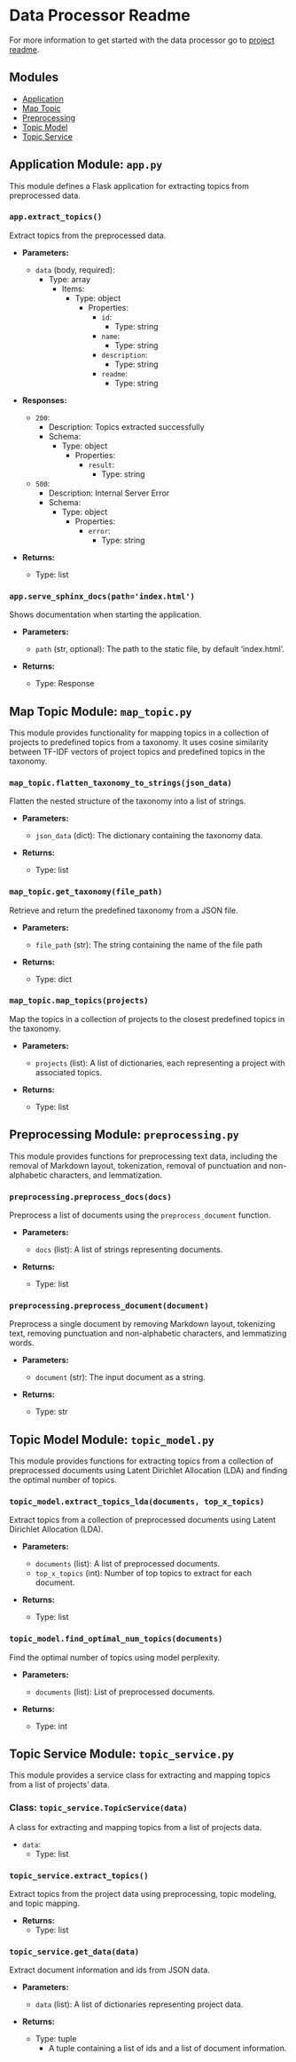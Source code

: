 # Data Processor Readme

For more information to get started with the data processor go to [project readme](../README.md/#data%20processor). 

## Modules
- [Application](#application-module-apppy)
- [Map Topic](#map-topic-module-map_topicpy)
- [Preprocessing](#preprocessing-module-preprocessingpy)
- [Topic Model](#topic-model-module-topic_modelpy)
- [Topic Service](#topic-service-module-topic_servicepy)

## Application Module: `app.py`

This module defines a Flask application for extracting topics from preprocessed data.

### `app.extract_topics()`

Extract topics from the preprocessed data.

- **Parameters:**
  - `data` (body, required): 
    - Type: array
      - Items:
        - Type: object
          - Properties:
            - `id`:
              - Type: string
            - `name`:
              - Type: string
            - `description`:
              - Type: string
            - `readme`:
              - Type: string

- **Responses:**
  - `200`:
    - Description: Topics extracted successfully
    - Schema:
      - Type: object
        - Properties:
          - `result`:
            - Type: string
  - `500`:
    - Description: Internal Server Error
    - Schema:
      - Type: object
        - Properties:
          - `error`:
            - Type: string

- **Returns:**
  - Type: list

### `app.serve_sphinx_docs(path='index.html')`

Shows documentation when starting the application.

- **Parameters:**
  - `path` (str, optional): The path to the static file, by default ‘index.html’.

- **Returns:**
  - Type: Response

## Map Topic Module: `map_topic.py`

This module provides functionality for mapping topics in a collection of projects to predefined topics from a taxonomy. It uses cosine similarity between TF-IDF vectors of project topics and predefined topics in the taxonomy.

### `map_topic.flatten_taxonomy_to_strings(json_data)`

Flatten the nested structure of the taxonomy into a list of strings.

- **Parameters:**
  - `json_data` (dict): The dictionary containing the taxonomy data.

- **Returns:**
  - Type: list

### `map_topic.get_taxonomy(file_path)`

Retrieve and return the predefined taxonomy from a JSON file.

- **Parameters:**
  - `file_path` (str): The string containing the name of the file path

- **Returns:**
  - Type: dict

### `map_topic.map_topics(projects)`

Map the topics in a collection of projects to the closest predefined topics in the taxonomy.

- **Parameters:**
  - `projects` (list): A list of dictionaries, each representing a project with associated topics.

- **Returns:**
  - Type: list

## Preprocessing Module: `preprocessing.py`

This module provides functions for preprocessing text data, including the removal of Markdown layout, tokenization, removal of punctuation and non-alphabetic characters, and lemmatization.

### `preprocessing.preprocess_docs(docs)`

Preprocess a list of documents using the `preprocess_document` function.

- **Parameters:**
  - `docs` (list): A list of strings representing documents.

- **Returns:**
  - Type: list

### `preprocessing.preprocess_document(document)`

Preprocess a single document by removing Markdown layout, tokenizing text, removing punctuation and non-alphabetic characters, and lemmatizing words.

- **Parameters:**
  - `document` (str): The input document as a string.

- **Returns:**
  - Type: str

## Topic Model Module: `topic_model.py`

This module provides functions for extracting topics from a collection of preprocessed documents using Latent Dirichlet Allocation (LDA) and finding the optimal number of topics.

### `topic_model.extract_topics_lda(documents, top_x_topics)`

Extract topics from a collection of preprocessed documents using Latent Dirichlet Allocation (LDA).

- **Parameters:**
  - `documents` (list): A list of preprocessed documents.
  - `top_x_topics` (int): Number of top topics to extract for each document.

- **Returns:**
  - Type: list

### `topic_model.find_optimal_num_topics(documents)`

Find the optimal number of topics using model perplexity.

- **Parameters:**
  - `documents` (list): List of preprocessed documents.

- **Returns:**
  - Type: int

## Topic Service Module: `topic_service.py`

This module provides a service class for extracting and mapping topics from a list of projects’ data.

### Class: `topic_service.TopicService(data)`

A class for extracting and mapping topics from a list of projects data.

- `data`:
  - Type: list

### `topic_service.extract_topics()`

Extract topics from the project data using preprocessing, topic modeling, and topic mapping.

- **Returns:**
  - Type: list

### `topic_service.get_data(data)`

Extract document information and ids from JSON data.

- **Parameters:**
  - `data` (list): A list of dictionaries representing project data.

- **Returns:**
  - Type: tuple
    - A tuple containing a list of ids and a list of document information.
